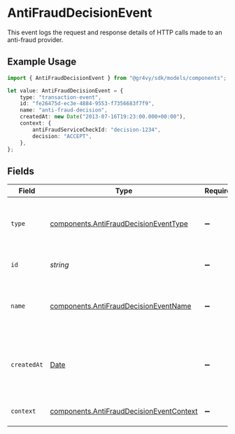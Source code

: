 # AntiFraudDecisionEvent

This event logs the request and response details of HTTP calls made to an anti-fraud provider.

## Example Usage

```typescript
import { AntiFraudDecisionEvent } from "@gr4vy/sdk/models/components";

let value: AntiFraudDecisionEvent = {
    type: "transaction-event",
    id: "fe26475d-ec3e-4884-9553-f7356683f7f9",
    name: "anti-fraud-decision",
    createdAt: new Date("2013-07-16T19:23:00.000+00:00"),
    context: {
        antiFraudServiceCheckId: "decision-1234",
        decision: "ACCEPT",
    },
};
```

## Fields

| Field                                                                                                | Type                                                                                                 | Required                                                                                             | Description                                                                                          | Example                                                                                              |
| ---------------------------------------------------------------------------------------------------- | ---------------------------------------------------------------------------------------------------- | ---------------------------------------------------------------------------------------------------- | ---------------------------------------------------------------------------------------------------- | ---------------------------------------------------------------------------------------------------- |
| `type`                                                                                               | [components.AntiFraudDecisionEventType](../../models/components/antifrauddecisioneventtype.md)       | :heavy_minus_sign:                                                                                   | The type of this resource. Is always `transaction-event`.                                            | transaction-event                                                                                    |
| `id`                                                                                                 | *string*                                                                                             | :heavy_minus_sign:                                                                                   | The unique identifier for this event.                                                                | fe26475d-ec3e-4884-9553-f7356683f7f9                                                                 |
| `name`                                                                                               | [components.AntiFraudDecisionEventName](../../models/components/antifrauddecisioneventname.md)       | :heavy_minus_sign:                                                                                   | The name of this resource. Is always `anti-fraud-decision`.                                          | anti-fraud-decision                                                                                  |
| `createdAt`                                                                                          | [Date](https://developer.mozilla.org/en-US/docs/Web/JavaScript/Reference/Global_Objects/Date)        | :heavy_minus_sign:                                                                                   | The date and time when this transaction was created in our system.                                   | 2013-07-16T19:23:00.000+00:00                                                                        |
| `context`                                                                                            | [components.AntiFraudDecisionEventContext](../../models/components/antifrauddecisioneventcontext.md) | :heavy_minus_sign:                                                                                   | Additional context for this event.                                                                   |                                                                                                      |